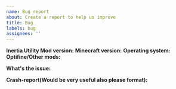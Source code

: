 ```yaml
---
name: Bug report
about: Create a report to help us improve
title: Bug
labels: bug
assignees: ''
---
```


**Inertia Utility Mod version:** 
**Minecraft version:** 
**Operating system:** 
**Optifine/Other mods:** 

**What's the issue:** 

**Crash-report(Would be very useful also please format):**
